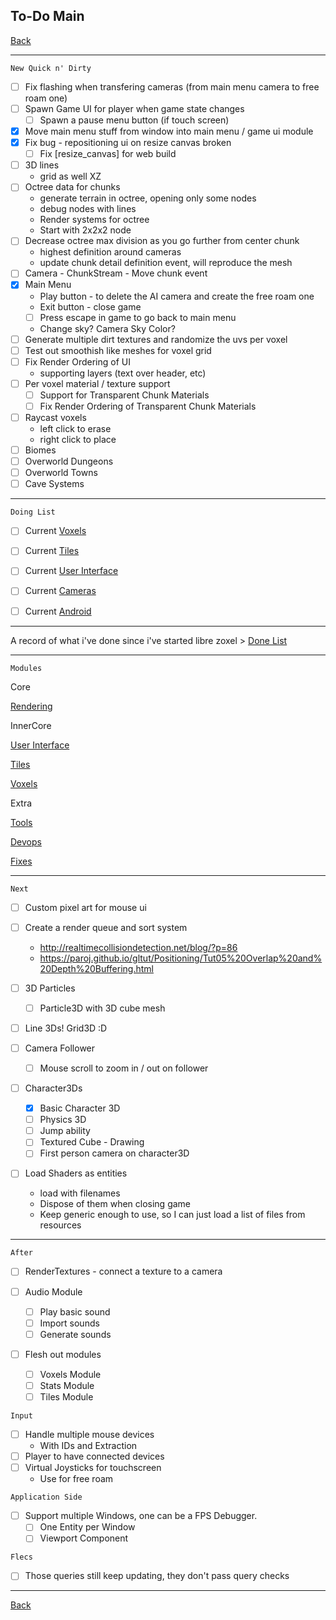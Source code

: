 To-Do Main
-----

[Back](../../readme.md)

-----

`New Quick n' Dirty`

- [ ] Fix flashing when transfering cameras (from main menu camera to free roam one)
- [ ] Spawn Game UI for player when game state changes
    - [ ] Spawn a pause menu button (if touch screen)
- [x] Move main menu stuff from window  into main menu / game ui module
- [x] Fix bug - repositioning ui on resize canvas broken
    - [ ] Fix [resize_canvas] for web build
- [ ] 3D lines
    - grid as well XZ
- [ ] Octree data for chunks
    - generate terrain in octree, opening only some nodes
    - debug nodes with lines
    - Render systems for octree
    - Start with 2x2x2 node
- [ ] Decrease octree max division as you go further from center chunk
    - highest definition around cameras
    - update chunk detail definition event, will reproduce the mesh
- [ ] Camera - ChunkStream - Move chunk event
- [x] Main Menu
    - Play button - to delete the AI camera and create the free roam one
    - Exit button - close game
    - [ ] Press escape in game to go back to main menu
    - Change sky? Camera Sky Color?
- [ ] Generate multiple dirt textures and randomize the uvs per voxel
- [ ] Test out smoothish like meshes for voxel grid
- [ ] Fix Render Ordering of UI
    - supporting layers (text over header, etc)
- [ ] Per voxel material / texture support
    - [ ] Support for Transparent Chunk Materials
    - [ ] Fix Render Ordering of Transparent Chunk Materials
- [ ] Raycast voxels
    - left click to erase
    - right click to place
- [ ] Biomes
- [ ] Overworld Dungeons
- [ ] Overworld Towns
- [ ] Cave Systems

-----

`Doing List`

- [ ] Current [Voxels](todo-voxels.md)

- [ ] Current [Tiles](todo-tiles.md)

- [ ] Current [User Interface](todo-ui.md)

- [ ] Current [Cameras](todo-cameras.md)

- [ ] Current [Android](todo-android.md)

-----

A record of what i've done since i've started libre zoxel > [Done List](todo-done.md)

-----

`Modules`

Core

[Rendering](todo-rendering.md)

InnerCore

[User Interface](todo-ui.md)

[Tiles](todo-tiles.md)

[Voxels](todo-voxels.md)

Extra

[Tools](todo-tools.md)

[Devops](todo-devops.md)

[Fixes](todo-fixes.md)

-----

`Next`

- [ ] Custom pixel art for mouse ui

- [ ] Create a render queue and sort system
    - http://realtimecollisiondetection.net/blog/?p=86
    - https://paroj.github.io/gltut/Positioning/Tut05%20Overlap%20and%20Depth%20Buffering.html

- [ ] 3D Particles
    - [ ] Particle3D with 3D cube mesh

- [ ] Line 3Ds! Grid3D :D

- [ ] Camera Follower
    - [ ] Mouse scroll to zoom in / out on follower
    
- [ ] Character3Ds
    - [x] Basic Character 3D
    - [ ] Physics 3D
    - [ ] Jump ability
    - [ ] Textured Cube - Drawing
    - [ ] First person camera on character3D

- [ ] Load Shaders as entities
    - load with filenames
    - Dispose of them when closing game
    - Keep generic enough to use, so I can just load a list of files from resources

-----

`After`

- [ ] RenderTextures - connect a texture to a camera

- [ ] Audio Module
    - [ ] Play basic sound
    - [ ] Import sounds
    - [ ] Generate sounds

- [ ] Flesh out modules
    - [ ] Voxels Module
    - [ ] Stats Module
    - [ ] Tiles Module

`Input`
- [ ] Handle multiple mouse devices
    - With IDs and Extraction
- [ ] Player to have connected devices
- [ ] Virtual Joysticks for touchscreen
    - Use for free roam

`Application Side`
- [ ] Support multiple Windows, one can be a FPS Debugger.
    - [ ] One Entity per Window
    - [ ] Viewport Component

`Flecs`
- [ ] Those queries still keep updating, they don't pass query checks


-----

[Back](../../readme.md)